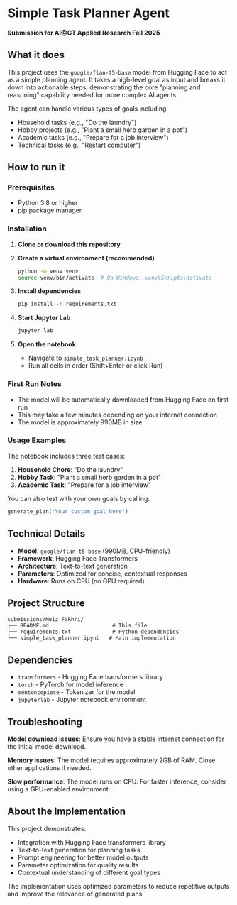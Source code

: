 # Simple Task Planner Agent

**Submission for AI@GT Applied Research Fall 2025**

## What it does

This project uses the `google/flan-t5-base` model from Hugging Face to act as a simple planning agent. It takes a high-level goal as input and breaks it down into actionable steps, demonstrating the core "planning and reasoning" capability needed for more complex AI agents.

The agent can handle various types of goals including:
- Household tasks (e.g., "Do the laundry")
- Hobby projects (e.g., "Plant a small herb garden in a pot")
- Academic tasks (e.g., "Prepare for a job interview")
- Technical tasks (e.g., "Restart computer")

## How to run it

### Prerequisites
- Python 3.8 or higher
- pip package manager

### Installation

1. **Clone or download this repository**

2. **Create a virtual environment (recommended)**
   ```bash
   python -m venv venv
   source venv/bin/activate  # On Windows: venv\Scripts\activate
   ```

3. **Install dependencies**
   ```bash
   pip install -r requirements.txt
   ```

4. **Start Jupyter Lab**
   ```bash
   jupyter lab
   ```

5. **Open the notebook**
   - Navigate to `simple_task_planner.ipynb`
   - Run all cells in order (Shift+Enter or click Run)

### First Run Notes
- The model will be automatically downloaded from Hugging Face on first run
- This may take a few minutes depending on your internet connection
- The model is approximately 990MB in size

### Usage Examples

The notebook includes three test cases:
1. **Household Chore**: "Do the laundry"
2. **Hobby Task**: "Plant a small herb garden in a pot"  
3. **Academic Task**: "Prepare for a job interview"

You can also test with your own goals by calling:
```python
generate_plan("Your custom goal here")
```

## Technical Details

- **Model**: `google/flan-t5-base` (990MB, CPU-friendly)
- **Framework**: Hugging Face Transformers
- **Architecture**: Text-to-text generation
- **Parameters**: Optimized for concise, contextual responses
- **Hardware**: Runs on CPU (no GPU required)

## Project Structure

```
submissions/Moiz Fakhri/
├── README.md                    # This file
├── requirements.txt             # Python dependencies
└── simple_task_planner.ipynb   # Main implementation
```

## Dependencies

- `transformers` - Hugging Face transformers library
- `torch` - PyTorch for model inference
- `sentencepiece` - Tokenizer for the model
- `jupyterlab` - Jupyter notebook environment

## Troubleshooting

**Model download issues**: Ensure you have a stable internet connection for the initial model download.

**Memory issues**: The model requires approximately 2GB of RAM. Close other applications if needed.

**Slow performance**: The model runs on CPU. For faster inference, consider using a GPU-enabled environment.

## About the Implementation

This project demonstrates:
- Integration with Hugging Face transformers library
- Text-to-text generation for planning tasks
- Prompt engineering for better model outputs
- Parameter optimization for quality results
- Contextual understanding of different goal types

The implementation uses optimized parameters to reduce repetitive outputs and improve the relevance of generated plans.